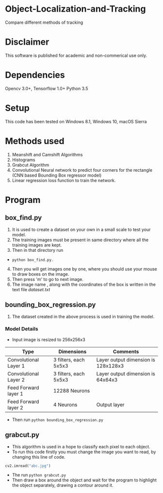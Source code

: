 # Object-Localization-and-Tracking
Compare different methods of tracking

# Disclaimer
This software is published for academic and non-commerical use only.

# Dependencies
Opencv 3.0+,
Tensorflow 1.0+
Python 3.5

# Setup
This code has been tested on Windows 8.1, Windows 10, macOS Sierra

# Methods used
1) Meanshift and Camshift Algorithms
2) Histograms
3) Grabcut Algorithm
4) Convolutional Neural network to predict four corners for the rectangle (CNN based Bounding Box regressor model)
5) Linear regression loss function to train the network.
# Program
## box_find.py 
1) It is used to create a dataset on your own in a small scale to test your model. 
2) The training images must be present in same directory where all the training images are kept. 
3) Then in that directory run
  * `python box_find.py.`
4) Then you will get images one by one, where you should use your mouse to draw boxes on the image. 
5) Then press 'm' to go to next image.
6) The image name , along with the coordinates of the box is written in the text file *dataset.txt*

## bounding_box_regression.py
1) The dataset created in the above process is used in training the model.
### Model Details
 * Input image is resized to 256x256x3 

Type | Dimensions | Comments
--- | --- | ---
Convolutional Layer 1 | 3 filters, each 5x5x3 | Layer output dimension is 128x128x3
Convolutional Layer 2 | 3 filters, each 5x5x3 | Layer output dimension is 64x64x3
Feed Forward layer 1  | 12288 Neurons | 
Feed Forward layer 2  | 4 Neurons | Output layer
 * Then run `python bounding_box_regression.py`
## grabcut.py
 * This algorithm is used in a hope to classify each pixel to each object.
 * To run this code firstly you must change the image you want to read, by changing this line of code.
 ```python
 cv2.imread("abc.jpg")
 ```
  * The run `python grabcut.py`
  * Then draw a box around the object and wait for the program to highlight the object separately, drawing a contour around it.  

